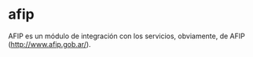 # afip
AFIP es un módulo de integración con los servicios, obviamente, de AFIP (http://www.afip.gob.ar/).
